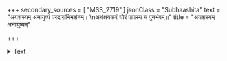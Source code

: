 +++
secondary_sources = [ "MSS_2719",]
jsonClass = "Subhaashita"
text = "अयशस्यम् अनायुष्यं परदाराभिमर्शनम्।  \nअर्थक्षयकरं घोरं पापस्य च पुनर्भवम्॥"
title = "अयशस्यम् अनायुष्यम्"

+++

<details><summary>Text</summary>

अयशस्यम् अनायुष्यं परदाराभिमर्शनम्।  
अर्थक्षयकरं घोरं पापस्य च पुनर्भवम्॥
</details>
